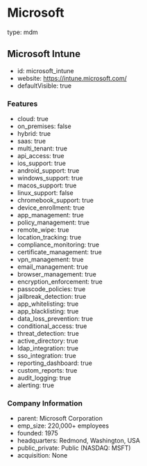 # Microsoft

type: mdm

## Microsoft Intune

- id: microsoft_intune
- website: https://intune.microsoft.com/
- defaultVisible: true

### Features

- cloud: true
- on_premises: false
- hybrid: true
- saas: true
- multi_tenant: true
- api_access: true
- ios_support: true
- android_support: true
- windows_support: true
- macos_support: true
- linux_support: false
- chromebook_support: true
- device_enrollment: true
- app_management: true
- policy_management: true
- remote_wipe: true
- location_tracking: true
- compliance_monitoring: true
- certificate_management: true
- vpn_management: true
- email_management: true
- browser_management: true
- encryption_enforcement: true
- passcode_policies: true
- jailbreak_detection: true
- app_whitelisting: true
- app_blacklisting: true
- data_loss_prevention: true
- conditional_access: true
- threat_detection: true
- active_directory: true
- ldap_integration: true
- sso_integration: true
- reporting_dashboard: true
- custom_reports: true
- audit_logging: true
- alerting: true

### Company Information

- parent: Microsoft Corporation
- emp_size: 220,000+ employees
- founded: 1975
- headquarters: Redmond, Washington, USA
- public_private: Public (NASDAQ: MSFT)
- acquisition: None
